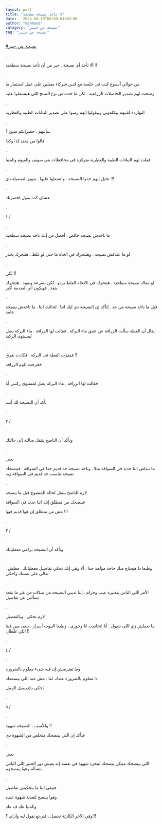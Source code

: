 ```yaml
---
layout: post
title: "لا تأخذ نصيحة سطحيّة"
date:   2024-04-10T00:00:01+03:00
author: "mahmoud"
category: "نصيحة من خبير"
tag: "نصيحة من خبير"
---
```



[<u>\#نصيحة\_من\_خبير</u>](https://www.facebook.com/hashtag/%D9%86%D8%B5%D9%8A%D8%AD%D8%A9_%D9%85%D9%86_%D8%AE%D8%A8%D9%8A%D8%B1?__eep__=6&__cft__%5b0%5d=AZVtczq6ZDs5U459pQ8w983tQI5Z7BGaw69b39M7VzfTjkyVnvkxqXpoaNC8yfrPWtsIs8cvQu-9EDCik2hAzwlNTsBbbrIeniToWrUZsH4NMmY9JB97d-wyAoIyp1MMZnVyQXx_XlRTm6IiLrMIyhneyXLOw8X3kFnhehX34OxMGe5FU8g1sDyICYlszCcmmy8&__tn__=*NK-R)

.

ألا تأخذ أي نصيحة . خير من أن تأخذ نصيحة سطحية !!

.

من حوالي أسبوع كنت في جلسة مع اتنين شركاء مقبلين على عمل
استثمار ما

رشحت لهم تصدير الحاصلات الزراعية . لكن ما حددناش نوع
المنتج اللي هيشتغلوا عليه

.

النهارده لقيتهم بيكلموني وبيقولوا إنهم رسوا على تصدير
النباتات الطبية والعطرية

.

سألتهم . حضراتكم منين ؟

قالوا من مدن كذا وكذا

.

فقلت لهم النباتات الطبية والعطرية متركزة في محافظات بني
سويف والفيوم والمنيا

.

تخيل إنهم خدوا النصيحة . واشتغلوا عليها . بدون التفصيلة
دي !!!

.

عشان كده بقول لحضرتك

.

١ /

.

ما تاخدش نصيحة خالص . أفضل من إنك تاخد نصيحة
سطحية

.

لو ما عندكش نصيحة . وهتتحرك في اتجاه ما حتى لو غلط .
هتتحرك بحذر

.

لكن !!

لو معاك نصيحة سطحية . هتتحرك في الاتجاه الغلط بردو . لكن
بسرعة وبقوة . هتتحرك بثقة . فهيكون أثر الصدمة أكبر

.

قبل ما تاخد نصيحة من حد . إتأكد إن النصيحة دي ليك انتا .
لحالتك انتا . ما تاخدش نصيحة عامة

.

يقال أن القطة سألت الزرافة عن عمق ماء البركة . فقالت لها
الزرافة . ماء البركة يصل لمستوى الركبة

.

فقفزت القطة في البركة . فكادت تغرق !!

فخرجت تلوم الزرافة

.

فقالت لها الزرافة . ماء البركة يصل لمستوى ركبتي
أنا

.

تأكد أن النصيحة لك أنت

.

٢ /

.

وتأكد أن الناصح ينتقل بحالته إلى حالتك

.

يعني

ما تبقاش انتا جديد في السواقة مثلا . وتاخد نصيحة حد قديم
جدا في السواقة . فينصحك نصيحة تناسب حد قديم في السواقة زيه

.

لازم الناصح ينتقل لحالة المنصوح قبل ما ينصحه

فينصحك من منطلق إنك انتا جديد في السواقة

مش من منطلق إن هوا قديم فيها !!!

.

٣ /

.

وتأكد أن النصيحة تراعي معطياتك

.

وطبعا دا هيحتاج منك حاجة مؤلمة جدا . ألا وهي إنك تحكي
تفاصيل معطياتك . معلش . تعالى على نفسك واحكي

.

الأمر اللي الناس بتعتبره عيب وحرام . إنتا تديني النصيحة
من سكات من غير ما تقعد تسألني عن تفاصيل

.

لازم تحكي . وبالتفصيل

ما تعملش زي اللي بتقول . أنا اتخانقت انا وجوزي . وطبعا
البيوت أسرار . يبقى مين فينا اللي غلطان !!

.

٤ /

.

وما تفترضش إن فيه شيء معلوم بالضرورة

دا معلوم بالضرورة عندك انتا . مش عند اللي بيسمعك

إحكي بالتفصيل الممل

.

٥ /

.

وللأسف . النصيحة شهوة !!

فتأكد إن اللي بينصحك متخلص من الشهوة دي

.

يعني

اللي بينصحك ممكن ينصحك لمجرد شهوة في نفسه إنه يعيش دور
الخبير اللي الناس بتسأله وهوا بينصحهم

.

فتبقى انتا ما بتحكيش تفاصيل

وهوا بينصح لتغذية شهوة عنده

والدنيا عك ف عك

وفي الآخر الكارثة تحصل . فنرجع نقول ليه وازاي
؟!!!
